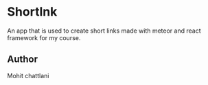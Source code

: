 # Shortlnk

An app that is used to create short links made with meteor and react framework for my course.

## Author

Mohit chattlani
